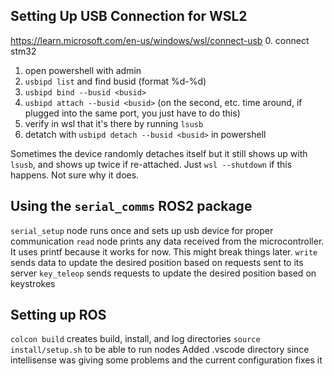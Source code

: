 ## Setting Up USB Connection for WSL2
https://learn.microsoft.com/en-us/windows/wsl/connect-usb
0. connect stm32
1. open powershell with admin
2. `usbipd list` and find busid (format %d-%d)
3. `usbipd bind --busid <busid>`
4. `usbipd attach --busid <busid>` (on the second, etc. time around, if plugged into the same port, you just have to do this)
5. verify in wsl that it's there by running `lsusb`
6. detatch with `usbipd detach --busid <busid>` in powershell

Sometimes the device randomly detaches itself but it still shows up with `lsusb`, and shows up twice if re-attached. Just `wsl --shutdown` if this happens. Not sure why it does.

## Using the `serial_comms` ROS2 package
`serial_setup` node runs once and sets up usb device for proper communication
`read` node prints any data received from the microcontroller. It uses printf because it works for now. This might break things later.
`write` sends data to update the desired position based on requests sent to its server
`key_teleop` sends requests to update the desired position based on keystrokes

## Setting up ROS
`colcon build` creates build, install, and log directories
`source install/setup.sh` to be able to run nodes
Added .vscode directory since intellisense was giving some problems and the current configuration fixes it